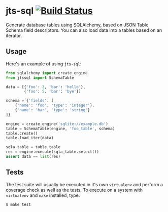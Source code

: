 # jts-sql [![Build Status](https://travis-ci.org/pudo/jts-sql.svg?branch=master)](https://travis-ci.org/pudo/jts-sql)

Generate database tables using SQLAlchemy, based on JSON Table Schema field
descriptors. You can also load data into a tables based on an iterator.

## Usage

Here's an example of using ``jts-sql``:

```python
from sqlalchemy import create_engine
from jtssql import SchemaTable

data = [{'foo': 3, 'bar': 'hello'},
        {'foo': 5, 'bar': 'bye'}]

schema = {'fields': [
    {'name': 'foo', 'type': 'integer'},
    {'name': 'bar', 'type': 'string'}
]}

engine = create_engine('sqlite://example.db')
table = SchemaTable(engine, 'foo_table', schema)
table.create()
table.load_iter(data)

sqla_table = table.table
res = engine.execute(sqla_table.select())
assert data == list(res)
```

## Tests

The test suite will usually be executed in it's own ``virtualenv`` and perform
a coverage check as well as the tests. To execute on a system with
``virtualenv`` and ``make`` installed, type:

```bash
$ make test
```

